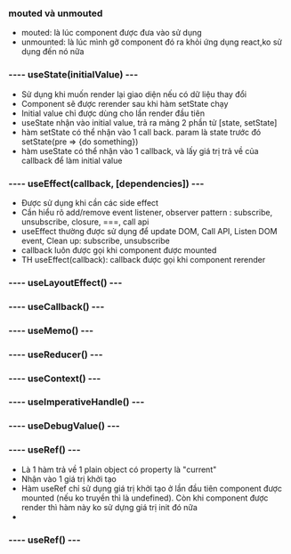 ### mouted và unmouted
- mouted: là lúc component được đưa vào sử dụng
- unmounted: là lúc mình gỡ component đó ra khỏi ứng dụng react,ko sử dụng đến nó nữa
### ---- useState(initialValue) ---
- Sử dụng khi muốn render lại giao diện nếu có dữ liệu thay đổi
- Component sẽ được rerender sau khi hàm setState chạy
- Initial value chỉ được dùng cho lần render đầu tiên
- useState nhận vào initial value, trả ra mảng 2 phần tử [state, setState]
- hàm setState có thể nhận vào 1 call back. param là state trước đó setState(pre => {do something})
- hàm useState có thể nhận vào 1 callback, và lấy giá trị trả về của callback để làm initial value

### ---- useEffect(callback, [dependencies]) ---
- Được sử dụng khi cần các side effect
- Cần hiểu rõ add/remove event listener, observer pattern : subscribe, unsubscribe, closure, ===, call api
- useEffect thường được sử dụng để update DOM, Call API, Listen DOM event, Clean up: subscribe, unsubscribe
- callback luôn được gọi khi component được mounted
- TH useEffect(callback): callback được gọi khi component rerender

### ---- useLayoutEffect() ---
### ---- useCallback() ---
### ---- useMemo() ---
### ---- useReducer() ---
### ---- useContext() ---
### ---- useImperativeHandle() ---
### ---- useDebugValue() ---
### ---- useRef() ---
- Là 1 hàm trả về 1 plain object có property là "current"
- Nhận vào 1 giá trị khởi tạo
- Hàm useRef chỉ sử dụng giá trị khởi tạo ở lần đầu tiên component được mounted (nếu ko truyền thì là undefined). Còn khi component được render thì hàm này ko sử dựng giá trị init đó nữa
- 


### ---- useRef() ---
